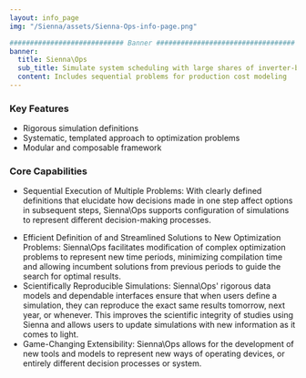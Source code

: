 ```yaml
---
layout: info_page
img: "/Sienna/assets/Sienna-Ops-info-page.png"

############################ Banner ##################################
banner:
  title: Sienna\Ops
  sub_title: Simulate system scheduling with large shares of inverter-based resources
  content: Includes sequential problems for production cost modeling
---
```


### Key Features

- Rigorous simulation definitions
- Systematic, templated approach to optimization problems
- Modular and composable framework

### Core Capabilities

* Sequential Execution of Multiple Problems: With clearly defined definitions that elucidate how decisions made in one step affect options in subsequent steps, Sienna\Ops supports configuration of simulations to represent different decision-making processes.
- Efficient Definition of and Streamlined Solutions to New Optimization Problems: Sienna\Ops facilitates modification of complex optimization problems to represent new time periods, minimizing compilation time and allowing incumbent solutions from previous periods to guide the search for optimal results.
- Scientifically Reproducible Simulations: Sienna\Ops' rigorous data models and dependable interfaces ensure that when users define a simulation, they can reproduce the exact same results tomorrow, next year, or whenever. This improves the scientific integrity of studies using Sienna and allows users to update simulations with new information as it comes to light.
- Game-Changing Extensibility: Sienna\Ops allows for the development of new tools and models to represent new ways of operating devices, or entirely different decision processes or system.